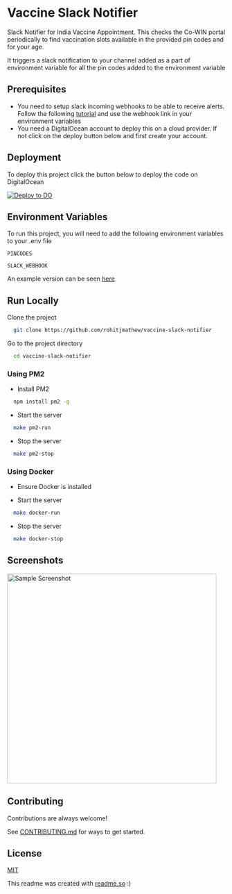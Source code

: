 # Vaccine Slack Notifier

Slack Notifier for India Vaccine Appointment. This checks the Co-WIN portal periodically to find vaccination slots available in the provided pin codes and for your age.

It triggers a slack notification to your channel added as a part of environment variable for all the pin codes added to the environment variable 

## Prerequisites

- You need to setup slack incoming webhooks to be able to receive alerts. Follow the following [tutorial](https://api.slack.com/messaging/webhooks) and use the webhook link in your environment variables
- You need a DigitalOcean account to deploy this on a cloud provider. If not click on the deploy button below and first create your account. 

## Deployment

To deploy this project click the button below to deploy the code on DigitalOcean

[![Deploy to DO](https://www.deploytodo.com/do-btn-blue.svg)](https://cloud.digitalocean.com/apps/new?repo=https://github.com/rohitjmathew/vaccine-slack-notifier/tree/main&refcode=4c19f19961b8)

## Environment Variables

To run this project, you will need to add the following environment variables to your .env file

`PINCODES`

`SLACK_WEBHOOK`

An example version can be seen [here](https://github.com/rohitjmathew/vaccine-slack-notifier/blob/main/.env.sample)

## Run Locally

Clone the project

```bash
  git clone https://github.com/rohitjmathew/vaccine-slack-notifier
```

Go to the project directory

```bash
  cd vaccine-slack-notifier
```

### Using PM2

- Install PM2
```bash
  npm install pm2 -g
```

- Start the server

```bash
  make pm2-run
```

- Stop the server

```bash
  make pm2-stop
```

### Using Docker

- Ensure Docker is installed

- Start the server

```bash
  make docker-run
```

- Stop the server

```bash
  make docker-stop
```

## Screenshots

<img width="483" alt="Sample Screenshot" src="https://user-images.githubusercontent.com/17832347/116944784-c62dea80-ac93-11eb-9b47-8933ecfd641a.png">

## Contributing

Contributions are always welcome!

See [CONTRIBUTING.md](/CONTRIBUTING.md) for ways to get started.

## License

[MIT](/LICENSE)

This readme was created with [readme.so](https://readme.so) :)
